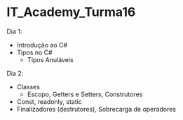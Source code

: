 # IT_Academy_Turma16

Dia 1:
- Introdução ao C#
- Tipos no C#
  - Tipos Anuláveis

Dia 2:
- Classes
  - Escopo, Getters e Setters, Construtores
- Const, readonly, static
- Finalizadores (destrutores), Sobrecarga de operadores